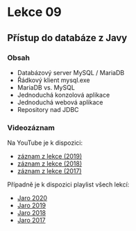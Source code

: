 Lekce 09
========

Přístup do databáze z Javy
--------------------------

### Obsah

* Databázový server MySQL / MariaDB
* Řádkový klient mysql.exe
* MariaDB vs. MySQL
* Jednoduchá konzolová aplikace
* Jednoduchá webová aplikace
* Repository nad JDBC



### Videozáznam

Na YouTube je k dispozici:
* [záznam z lekce (2019)](https://www.youtube.com/watch?v=RvNcYNquVPA)
* [záznam z lekce (2018)](https://www.youtube.com/watch?v=aLZGxMdRQr0)
* [záznam z lekce (2017)](https://www.youtube.com/watch?v=FU-NrXOAhH4)

Případně je k dispozici playlist všech lekcí:
* [Jaro 2020](https://www.youtube.com/playlist?list=PLTCx5oiCrIJ5H1uPvwQYUkhQuznifLe-L)
* [Jaro 2019](https://www.youtube.com/playlist?list=PLTCx5oiCrIJ7I5m_zJtjZoLS-pxSi859Z)
* [Jaro 2018](https://www.youtube.com/playlist?list=PLTCx5oiCrIJ6mcuJ1VaY8s0mzFsaMUzp-)
* [Jaro 2017](https://www.youtube.com/playlist?list=PLUVJxzuCt9ATwP3dFn5xCHvObtu2EveNZ)
